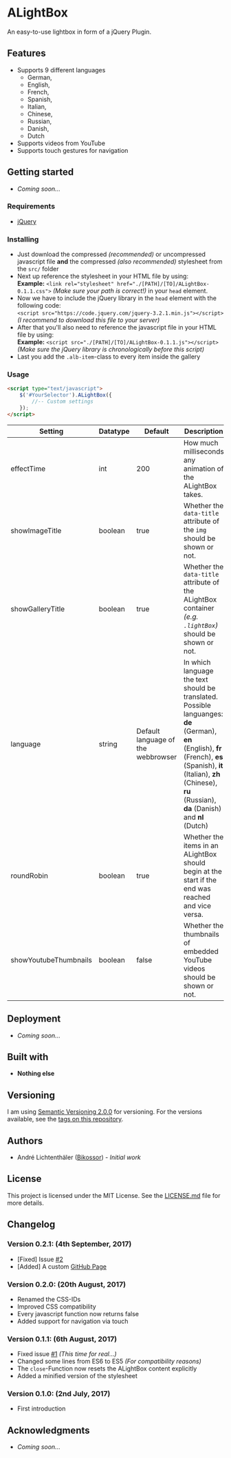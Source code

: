 # ALightBox
An easy-to-use lightbox in form of a jQuery Plugin.

## Features
- Supports 9 different languages
	- German,
	- English,
	- French,
	- Spanish,
	- Italian,
	- Chinese,
	- Russian,
	- Danish,
	- Dutch
- Supports videos from YouTube
- Supports touch gestures for navigation

## Getting started
- *Coming soon...*

### Requirements
- [jQuery](https://jquery.com/)

### Installing
- Just download the compressed *(recommended)* or uncompressed javascript file **and** the compressed *(also recommended)* stylesheet from the ``src/`` folder
- Next up reference the stylesheet in your HTML file by using:<br>
**Example:** ``<link rel="stylesheet" href="./[PATH]/[TO]/ALightBox-0.1.1.css">`` *(Make sure your path is correct!)*
in your ``head`` element.
- Now we have to include the jQuery library in the ``head`` element with the following code:<br>
``<script src="https://code.jquery.com/jquery-3.2.1.min.js"></script>`` *(I recommend to download this file to your server)*
- After that you'll also need to reference the javascript file in your HTML file by using:<br>
**Example:** ``<script src="./[PATH]/[TO]/ALightBox-0.1.1.js"></script>`` *(Make sure the jQuery library is chronologically before this script)*
- Last you add the ```.alb-item```-class to every item inside the gallery

### Usage
```html
<script type="text/javascript">
	$('#YourSelector').ALightBox({
		//-- Custom settings
	});
</script>
```

Setting | Datatype | Default | Description
------- | -------- | ------- | -----------
effectTime | int | 200 | How much milliseconds any animation of the ALightBox takes.
showImageTitle | boolean | true | Whether the ``data-title`` attribute of the ``img`` should be shown or not.
showGalleryTitle | boolean | true | Whether the ``data-title`` attribute of the ALightBox container *(e.g. ``.lightBox``)* should be shown or not.
language | string | Default language of the webbrowser | In which language the text should be translated. Possible languanges: **de** (German), **en** (English), **fr** (French), **es** (Spanish), **it** (Italian), **zh** (Chinese), **ru** (Russian), **da** (Danish) and **nl** (Dutch)
roundRobin | boolean | true | Whether the items in an ALightBox should begin at the start if the end was reached and vice versa.
showYoutubeThumbnails | boolean | false | Whether the thumbnails of embedded YouTube videos should be shown or not.

## Deployment
- *Coming soon...*

## Built with
- **Nothing else**

## Versioning
I am using [Semantic Versioning 2.0.0](http://semver.org/) for versioning. For the versions available, see the [tags on this repository](https://github.com/Bikossor/ALightBox/tags).

## Authors
- André Lichtenthäler ([Bikossor](https://bikossor.de)) - *Initial work*

## License
This project is licensed under the MIT License. See the [LICENSE.md](LICENSE.md) file for more details.

## Changelog
### Version 0.2.1: (4th September, 2017)
- [Fixed] Issue [#2](https://github.com/Bikossor/ALightBox/issues/2)
- [Added] A custom [GitHub Page](https://bikossor.github.io/ALightBox)

### Version 0.2.0: (20th August, 2017)
- Renamed the CSS-IDs
- Improved CSS compatibility
- Every javascript function now returns false
- Added support for navigation via touch

### Version 0.1.1: (6th August, 2017)
- Fixed issue [#1](https://github.com/Bikossor/ALightBox/issues/1) *(This time for real...)*
- Changed some lines from ES6 to ES5 *(For compatibility reasons)*
- The ``close``-Function now resets the ALightBox content explicitly
- Added a minified version of the stylesheet

### Version 0.1.0: (2nd July, 2017)
- First introduction

## Acknowledgments
- *Coming soon...*
